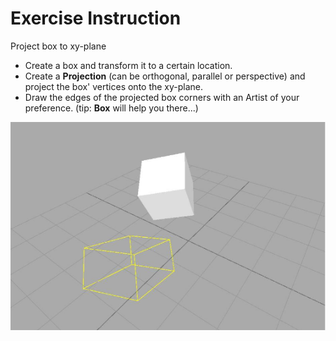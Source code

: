 # Exercise Instruction
Project box to xy-plane

* Create a box and transform it to a certain location.
* Create a __Projection__ (can be orthogonal, parallel or perspective) and project the box' vertices onto the xy-plane.
* Draw the edges of the projected box corners with an Artist of your preference. (tip: __Box__ will help you there...)

![projection](projection.png)